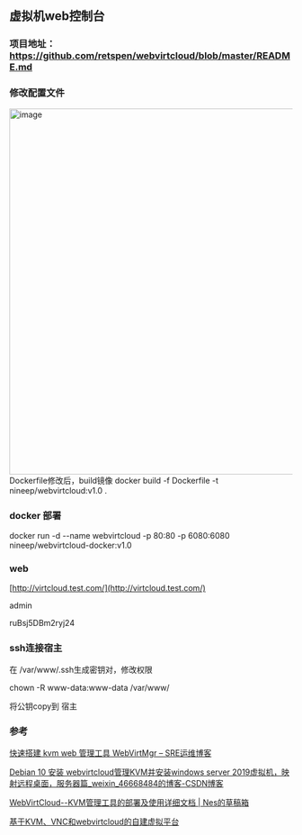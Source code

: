 ## 虚拟机web控制台

### 项目地址：https://github.com/retspen/webvirtcloud/blob/master/README.md



### 修改配置文件

<img width="650" alt="image" src="https://github.com/nineep/shier/assets/20335786/4a565933-5a3e-4bb9-982f-7674d427d71d">
Dockerfile修改后，build镜像  
docker build   -f Dockerfile -t nineep/webvirtcloud:v1.0 .  


### docker 部署

docker run -d --name webvirtcloud -p 80:80 -p 6080:6080 nineep/webvirtcloud-docker:v1.0



### web

[http://virtcloud.test.com/](http://virtcloud.test.com/)

admin

ruBsj5DBm2ryj24



### ssh连接宿主

在 /var/www/.ssh生成密钥对，修改权限

chown -R www-data:www-data /var/www/

将公钥copy到 宿主



### 参考

[快速搭建 kvm web 管理工具 WebVirtMgr – SRE运维博客](https://www.cnsre.cn/posts/211117937177/)

[Debian 10 安装 webvirtcloud管理KVM并安装windows server 2019虚拟机，映射远程桌面，服务器篇_weixin_46668484的博客-CSDN博客](https://blog.csdn.net/weixin_46668484/article/details/130610842)

[WebVirtCloud--KVM管理工具的部署及使用详细文档 | Nes的草稿箱](https://nestealin.com/25f60e5a/#toc-heading-8)

[基于KVM、VNC和webvirtcloud的自建虚拟平台](https://baijiahao.baidu.com/s?id=1641370894958619458)
